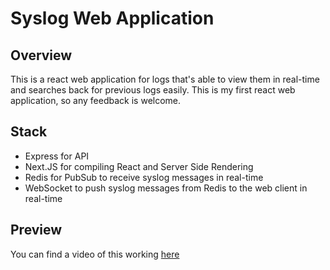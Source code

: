 # Syslog Web Application

## Overview
This is a react web application for logs that's able to view them in real-time and searches back for previous logs easily.
This is my first react web application, so any feedback is welcome.

## Stack
* Express for API
* Next.JS for compiling React and Server Side Rendering
* Redis for PubSub to receive syslog messages in real-time
* WebSocket to push syslog messages from Redis to the web client in real-time

## Preview
You can find a video of this working [here](https://streamable.com/g0mzo)
